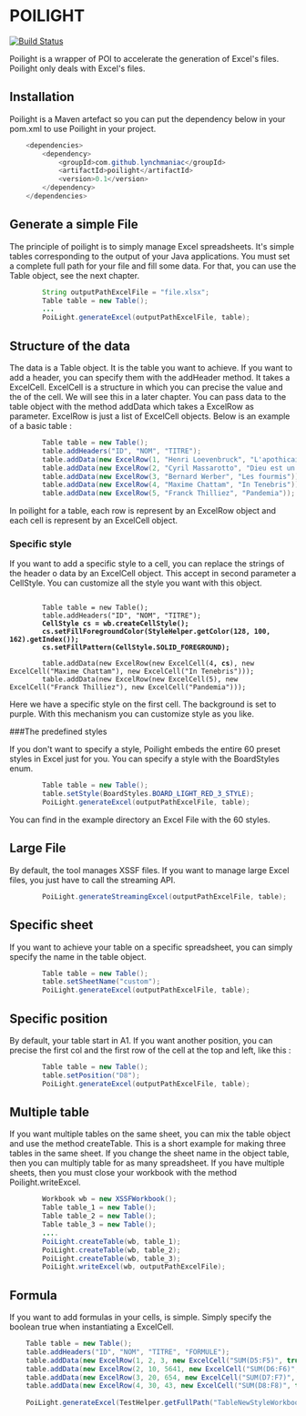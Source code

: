 # POILIGHT
[![Build Status](https://travis-ci.org/lynchmaniac/poilight.svg?branch=master)](https://travis-ci.org/lynchmaniac/poilight)

Poilight is a wrapper of POI to accelerate the generation of Excel's files. Poilight only deals with Excel's files.

## Installation

Poilight is a Maven artefact so you can put the dependency below in your pom.xml to use Poilight in your project.

```java
  	<dependencies>
		<dependency>
			<groupId>com.github.lynchmaniac</groupId>
			<artifactId>poilight</artifactId>
			<version>0.1</version>
		</dependency>
	</dependencies>
```

## Generate a simple File

The principle of poilight is to simply manage Excel spreadsheets. It's simple tables corresponding to the output of your Java applications. You must set a complete full path for your file and fill some data. For that, you can use the Table object, see the next chapter.

```java
		String outputPathExcelFile = "file.xlsx";
		Table table = new Table();
		...
		PoiLight.generateExcel(outputPathExcelFile, table);
```

## Structure of the data

The data is a Table object. It is the table you want to achieve. If you want to add a header, you can specify them with the addHeader method. It takes a ExcelCell. ExcelCell is a structure in which you can precise the value and the of the cell. We will see this in a later chapter.
You can pass data to the table object with the method addData which takes a ExcelRow as parameter. ExcelRow is just a list of ExcelCell objects.
Below is an example of a basic table :

```java
		Table table = new Table();
		table.addHeaders("ID", "NOM", "TITRE");
		table.addData(new ExcelRow(1, "Henri Loevenbruck", "L'apothicaire"));
		table.addData(new ExcelRow(2, "Cyril Massarotto", "Dieu est un pote à moi"));
		table.addData(new ExcelRow(3, "Bernard Werber", "Les fourmis"));
		table.addData(new ExcelRow(4, "Maxime Chattam", "In Tenebris"));
		table.addData(new ExcelRow(5, "Franck Thilliez", "Pandemia"));

```

In poilight for a table, each row is represent by an ExcelRow object and each cell is represent by an ExcelCell object.


### Specific style

If you want to add a specific style to a cell, you can replace the strings of the header o data by an ExcelCell object. This accept in second parameter a CellStyle.
You can customize all the style you want with this object.

<pre><code>
		Table table = new Table();
		table.addHeaders("ID", "NOM", "TITRE");
		<b>CellStyle cs = wb.createCellStyle();</b>
		<b>cs.setFillForegroundColor(StyleHelper.getColor(128, 100, 162).getIndex());</b>
		<b>cs.setFillPattern(CellStyle.SOLID_FOREGROUND);</b>

		table.addData(new ExcelRow(new ExcelCell(4<b>, cs</b>), new ExcelCell("Maxime Chattam"), new ExcelCell("In Tenebris")));
		table.addData(new ExcelRow(new ExcelCell(5), new ExcelCell("Franck Thilliez"), new ExcelCell("Pandemia")));
</code></pre>
Here we have a specific style on the first cell. The background is set to purple. With this mechanism you can customize style as you like.

###The predefined styles

If you don't want to specify a style, Poilight embeds the entire 60 preset styles in Excel just for you. You can specify a style with the BoardStyles enum.

```java
		Table table = new Table();
		table.setStyle(BoardStyles.BOARD_LIGHT_RED_3_STYLE);
		PoiLight.generateExcel(outputPathExcelFile, table);
```
You can find in the example directory an Excel File with the 60 styles.


## Large File

By default, the tool manages XSSF files. If you want to manage large Excel files, you just have to call the streaming API.

```java
		PoiLight.generateStreamingExcel(outputPathExcelFile, table);
```



## Specific sheet

If you want to achieve your table on a specific spreadsheet, you can simply specify the name in the table object.

```java
		Table table = new Table();
		table.setSheetName("custom");
		PoiLight.generateExcel(outputPathExcelFile, table);
```

## Specific position

By default, your table start in A1. If you want another position, you can precise the first col and the first row of the cell at the top and left, like this :

```java
		Table table = new Table();
		table.setPosition("D8");
		PoiLight.generateExcel(outputPathExcelFile, table);
```

## Multiple table
If you want multiple tables on the same sheet, you can mix the table object and use the method createTable. This is a short example for making three tables in the same sheet. If you change the sheet name in the object table, then you can multiply table for as many spreadsheet. If you have multiple sheets, then you must close your workbook with the method Poilight.writeExcel.

```java
		Workbook wb = new XSSFWorkbook();
		Table table_1 = new Table();
		Table table_2 = new Table();
		Table table_3 = new Table();
		....
		PoiLight.createTable(wb, table_1);
		PoiLight.createTable(wb, table_2);
		PoiLight.createTable(wb, table_3);
		PoiLight.writeExcel(wb, outputPathExcelFile);
```
## Formula

If you want to add formulas in your cells, is simple. Simply specify the boolean true when instantiating a ExcelCell.
```java
    Table table = new Table();
    table.addHeaders("ID", "NOM", "TITRE", "FORMULE");
    table.addData(new ExcelRow(1, 2, 3, new ExcelCell("SUM(D5:F5)", true)));
    table.addData(new ExcelRow(2, 10, 5641, new ExcelCell("SUM(D6:F6)", true)));
    table.addData(new ExcelRow(3, 20, 654, new ExcelCell("SUM(D7:F7)", true)));
    table.addData(new ExcelRow(4, 30, 43, new ExcelCell("SUM(D8:F8)", true)));
    
    PoiLight.generateExcel(TestHelper.getFullPath("TableNewStyleWorkbook.xlsx"), table);
```
